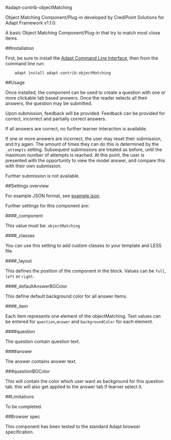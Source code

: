 #adapt-contrib-objectMatching

Object Matching Component/Plug-in developed by CrediPoint Solutions for Adapt Framework v1.1.0.

A basic Object Matching Component/Plug-in that try to match most close items.

##Installation

First, be sure to install the [Adapt Command Line Interface](https://github.com/cajones/adapt-cli), then from the command line run:

		adapt install adapt-contrib-objectMatching

##Usage

Once installed, the component can be used to create a question with one or more clickable tab based answers. Once the reader selects all their answers, the question may be submitted.

Upon submission, feedback will be provided. Feedback can be provided for correct, incorrect and partially correct answers.

If all answers are correct, no further learner interaction is available.

If one or more answers are incorrect, the user may reset their submission, and try again. The amount of times they can do this is determined by the ``_attempts`` setting. Subsequent submissions are treated as before, until the maximum number of attempts is reached. At this point, the user is presented with the opportunity to view the model answer, and compare this with their own submission.

Further submission is not available.

##Settings overview

For example JSON format, see [example.json](https://github.com/CrediPointSolutions/adapt-contrib-objectMatching/blob/master/example.json).

Further settings for this component are:

####_component

This value must be: `objectMatching`

####_classes

You can use this setting to add custom classes to your template and LESS file.

####_layout

This defines the position of the component in the block. Values can be `full`, `left` or `right`.

####_defaultAnswerBGColor

This define default background color for all answer items.

####_item

Each item represents one element of the objectMatching. Text values can be entered for `question`,`answer` and `backgroundColor` for each element.

####question

The question contain question text.

####answer

The answer contains answer text.

###questionBGColor

This will contain the color which user want as background for this question tab. this will also get applied to the answer tab if learner select it.

##Limitations

To be completed.

##Browser spec

This component has been tested to the standard Adapt browser specification.
